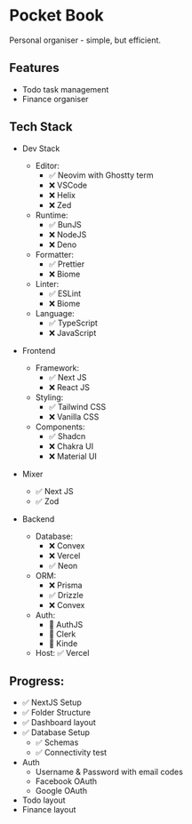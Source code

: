 # Pocket Book

Personal organiser - simple, but efficient.

## Features

- Todo task management
- Finance organiser

## Tech Stack

- Dev Stack
    - Editor: 
        - ✅ Neovim with Ghostty term
        - ❌ VSCode
        - ❌ Helix 
        - ❌ Zed
    - Runtime: 
        - ✅ BunJS
        - ❌ NodeJS
        - ❌ Deno
    - Formatter: 
        - ✅ Prettier
        - ❌ Biome
    - Linter: 
        - ✅ ESLint
        - ❌ Biome
    - Language: 
        - ✅ TypeScript 
        - ❌ JavaScript

- Frontend
    - Framework: 
        - ✅ Next JS 
        - ❌ React JS
    - Styling: 
        - ✅ Tailwind CSS
        - ❌ Vanilla CSS
    - Components: 
        - ✅ Shadcn
        - ❌ Chakra UI 
        - ❌ Material UI

- Mixer
    - ✅ Next JS
    - ✅ Zod

- Backend
    - Database: 
        - ❌ Convex 
        - ❌ Vercel
        - ✅ Neon
    - ORM:
        - ❌ Prisma
        - ✅ Drizzle
        - ❌ Convex
    - Auth: 
        - 🤔 AuthJS
        - 🤔 Clerk
        - 🤔 Kinde
    - Host: ✅ Vercel


## Progress:

- ✅ NextJS Setup
- ✅ Folder Structure
- ✅ Dashboard layout
- ✅ Database Setup
    - ✅ Schemas
    - ✅ Connectivity test
- Auth
    - Username & Password with email codes
    - Facebook OAuth
    - Google OAuth
- Todo layout
- Finance layout

